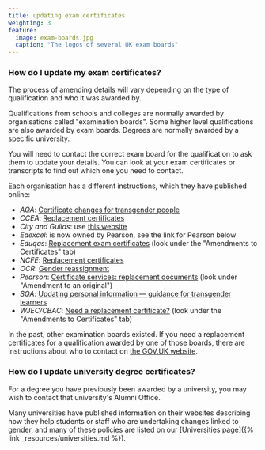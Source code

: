 ```yaml
---
title: updating exam certificates
weighting: 3
feature:
  image: exam-boards.jpg
  caption: "The logos of several UK exam boards"
---
```


### How do I update my exam certificates?

The process of amending details will vary depending on the type of qualification and who it was awarded by.

Qualifications from schools and colleges are normally awarded by organisations called "examination boards". Some higher level qualifications are also awarded by exam boards. Degrees are normally awarded by a specific university.

You will need to contact the correct exam board for the qualification to ask them to update your details. You can look at your exam certificates or transcripts to find out which one you need to contact. 

Each organisation has a different instructions, which they have published online:

- *AQA*: [Certificate changes for transgender people](https://www.aqa.org.uk/contact-us/certificate-services/amendments-to-original-certificates/certificate-changes-for-transgender-people)
- *CCEA*: [Replacement certificates](https://ccea.org.uk/learning-resources/obtaining-replacing-and-updating-certificates)
- *City and Guilds*: use [this website](https://archiveservices.cityandguilds.com/)
- *Edexcel*: is now owned by Pearson, see the link for Pearson below
- *Eduqas*: [Replacement exam certificates](https://www.eduqas.co.uk/home/student-support/replacement-exam-certificates/) (look under the "Amendments to Certificates" tab)
- *NCFE*: [Replacement certificates](https://www.ncfe.org.uk/customer-and-learner-support/learner-support/replacement-certificates/)
- *OCR*: [Gender reassignment](https://www.ocr.org.uk/students/replacing-lost-certificates/gender-reassignment/)
- *Pearson*: [Certificate services: replacement documents](https://qualifications.pearson.com/en/support/Services/certificate-services/replacement-documents.html) (look under "Amendment to an original")
- *SQA*: [Updating personal information — guidance for transgender learners](https://www.sqa.org.uk/sqa/75545.html)
- *WJEC/CBAC*: [Need a replacement certificate?](https://www.wjec.co.uk/home/student-support/replacement-exam-certificates) (look under the "Amendments to Certificates" tab)

In the past, other examination boards existed. If you need a  replacement certificates for a qualification awarded by one of those boards, there are instructions about who to contact on [the GOV.UK website](https://www.gov.uk/replacement-exam-certificate/if-your-old-exam-board-no-longer-exists).

### How do I update university degree certificates?

For a degree you have previously been awarded by a university, you may wish to contact that university's Alumni Office. 

Many universities have published information on their websites describing how they help students or staff who are undertaking changes linked to gender, and many of these policies are listed on our [Universities page]({% link _resources/universities.md %}).
